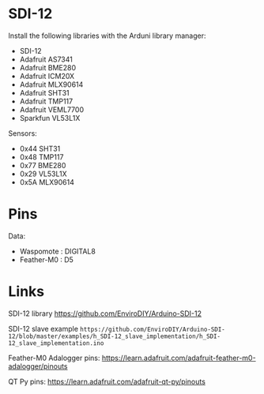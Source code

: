 # SDI-12

Install the following libraries with the Arduni library manager:
- SDI-12
- Adafruit AS7341
- Adafruit BME280
- Adafruit ICM20X
- Adafruit MLX90614
- Adafruit SHT31
- Adafruit TMP117
- Adafruit VEML7700
- Sparkfun VL53L1X

Sensors:
- 0x44 SHT31
- 0x48 TMP117
- 0x77 BME280
- 0x29 VL53L1X
- 0x5A MLX90614


# Pins

Data:
- Waspomote     : DIGITAL8
- Feather-M0    : D5


# Links

SDI-12 library
https://github.com/EnviroDIY/Arduino-SDI-12

SDI-12 slave example
`https://github.com/EnviroDIY/Arduino-SDI-12/blob/master/examples/h_SDI-12_slave_implementation/h_SDI-12_slave_implementation.ino`

Feather-M0 Adalogger pins:
https://learn.adafruit.com/adafruit-feather-m0-adalogger/pinouts

QT Py pins:
https://learn.adafruit.com/adafruit-qt-py/pinouts
